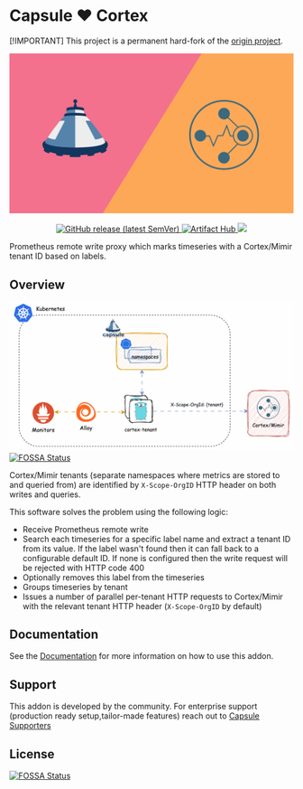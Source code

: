 # Capsule ❤️ Cortex

[!IMPORTANT]
This project is a permanent hard-fork of the [origin project](https://github.com/blind-oracle/cortex-tenant).

![Capsule Cortex](docs/images/logo.png)

<p align="center">
<a href="https://github.com/projectcapsule/cortex-proxy/releases/latest">
  <img alt="GitHub release (latest SemVer)" src="https://img.shields.io/github/v/release/projectcapsule/cortex-proxy?sort=semver">
</a>
<a href="https://artifacthub.io/packages/search?repo=cortex-proxy">
  <img src="https://img.shields.io/endpoint?url=https://artifacthub.io/badge/repository/cortex-proxy" alt="Artifact Hub">
</a>
<a href="https://codecov.io/gh/projectcapsule/cortex-proxy" >
 <img src="https://codecov.io/gh/projectcapsule/cortex-proxy/graph/badge.svg?token=HER3gBKdqU"/>
 </a>
</p>

Prometheus remote write proxy which marks timeseries with a Cortex/Mimir tenant ID based on labels.

## Overview

![Architecture](docs/images/capsule-cortex.gif)
[![FOSSA Status](https://app.fossa.com/api/projects/git%2Bgithub.com%2Fprojectcapsule%2Fcortex-proxy.svg?type=shield)](https://app.fossa.com/projects/git%2Bgithub.com%2Fprojectcapsule%2Fcortex-proxy?ref=badge_shield)

Cortex/Mimir tenants (separate namespaces where metrics are stored to and queried from) are identified by `X-Scope-OrgID` HTTP header on both writes and queries.

This software solves the problem using the following logic:

- Receive Prometheus remote write
- Search each timeseries for a specific label name and extract a tenant ID from its value.
  If the label wasn't found then it can fall back to a configurable default ID.
  If none is configured then the write request will be rejected with HTTP code 400
- Optionally removes this label from the timeseries
- Groups timeseries by tenant
- Issues a number of parallel per-tenant HTTP requests to Cortex/Mimir with the relevant tenant HTTP header (`X-Scope-OrgID` by default)

## Documentation

See the [Documentation](docs/README.md) for more information on how to use this addon.

## Support

This addon is developed by the community. For enterprise support (production ready setup,tailor-made features) reach out to [Capsule Supporters](https://projectcapsule.dev/support/)


## License
[![FOSSA Status](https://app.fossa.com/api/projects/git%2Bgithub.com%2Fprojectcapsule%2Fcortex-proxy.svg?type=large)](https://app.fossa.com/projects/git%2Bgithub.com%2Fprojectcapsule%2Fcortex-proxy?ref=badge_large)